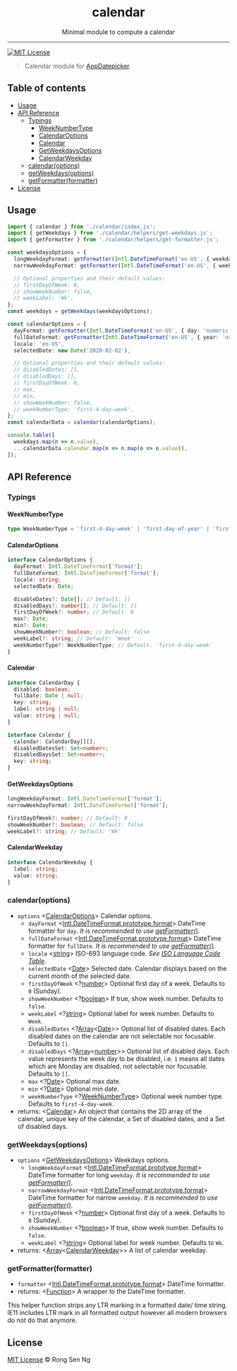 <div align='center' style='text-align: center;'>
  <h1 style='border-bottom: none;'>calendar</h1>

  <p>Minimal module to compute a calendar</p>
</div>

<hr />

[![MIT License][mit-license-badge]][mit-license-url]

> Calendar module for [AppDatepicker].

## Table of contents <!-- omit in toc -->

- [Usage](#usage)
- [API Reference](#api-reference)
  - [Typings](#typings)
    - [WeekNumberType](#weeknumbertype)
    - [CalendarOptions](#calendaroptions)
    - [Calendar](#calendar)
    - [GetWeekdaysOptions](#getweekdaysoptions)
    - [CalendarWeekday](#calendarweekday)
  - [calendar(options)](#calendaroptions-1)
  - [getWeekdays(options)](#getweekdaysoptions-1)
  - [getFormatter(formatter)](#getformatterformatter)
- [License](#license)

## Usage

```ts
import { calendar } from './calendar/index.js';
import { getWeekdays } from './calendar/helpers/get-weekdays.js';
import { getFormatter } from './calendar/helpers/get-formatter.js';

const weekdaysOptions = {
  longWeekdayFormat: getFormatter(Intl.DateTimeFormat('en-US', { weekday: 'long' })),
  narrowWeekdayFormat: getFormatter(Intl.DateTimeFormat('en-US', { weekday: 'narrow' })),

  // Optional properties and their default values:
  // firstDayOfWeek: 0,
  // showWeekNumber: false,
  // weekLabel: 'Wk',
};
const weekdays = getWeekdays(weekdaysOptions);

const calendarOptions = {
  dayFormat: getFormatter(Intl.DateTimeFormat('en-US', { day: 'numeric' })),
  fullDateFormat: getFormatter(Intl.DateTimeFormat('en-US', { year: 'numeric', month: 'short', day: 'numeric' })),
  locale: 'en-US',
  selectedDate: new Date('2020-02-02'),

  // Optional properties and their default values:
  // disabledDates: [],
  // disabledDays: [],
  // firstDayOfWeek: 0,
  // max,
  // min,
  // showWeekNumber: false,
  // weekNumberType: 'first-4-day-week',
};
const calendarData = calendar(calendarOptions);

console.table([
  weekdays.map(n => n.value),
  ...calendarData.calendar.map(n => n.map(o => o.value)),
]);
```

## API Reference

### Typings

#### WeekNumberType

```ts
type WeekNumberType = 'first-4-day-week' | 'first-day-of-year' | 'first-full-week';
```

#### CalendarOptions

```ts
interface CalendarOptions {
  dayFormat: Intl.DateTimeFormat['format'];
  fullDateFormat: Intl.DateTimeFormat['format'];
  locale: string;
  selectedDate: Date;

  disableDates?: Date[]; // Default: []
  disabledDays?: number[]; // Default: []
  firstDayOfWeek?: number; // Default: 0
  max?: Date;
  min?: Date;
  showWeekNumber?: boolean; // Default: false
  weekLabel?: string; // Default: 'Week'
  weekNumberType?: WeekNumberType; // Default: 'first-4-day-week'
}
```

#### Calendar

```ts
interface CalendarDay {
  disabled: boolean;
  fullDate: Date | null;
  key: string;
  label: string | null;
  value: string | null;
}

interface Calendar {
  calendar: CalendarDay[][];
  disabledDatesSet: Set<number>;
  disabledDaysSet: Set<number>;
  key: string;
}
```

#### GetWeekdaysOptions

```ts
longWeekdayFormat: Intl.DateTimeFormat['format'];
narrowWeekdayFormat: Intl.DateTimeFormat['format'];

firstDayOfWeek?: number; // Default: 0
showWeekNumber?: boolean; // Default: false
weekLabel?: string; // Default: 'Wk'
```

#### CalendarWeekday

```ts
interface CalendarWeekday {
  label: string;
  value: string;
}
```

### calendar(options)

- `options` <[CalendarOptions]> Calendar options.
  - `dayFormat` <[Intl.DateTimeFormat.prototype.format]> DateTime formatter for `day`. _It is recommended to use [getFormatter()]_.
  - `fullDateFormat` <[Intl.DateTimeFormat.prototype.format]> DateTime formatter for `fullDate`. _It is recommended to use [getFormatter()]_.
  - `locale` <[string][string-mdn-url]> ISO-693 language code. _See [ISO Language Code Table]_.
  - `selectedDate` <[Date][date-mdn-url]> Selected date. Calendar displays based on the current month of the selected date.
  - `firstDayOfWeek` <?[number][number-mdn-url]> Optional first day of a week. Defaults to `0` (Sunday).
  - `showWeekNumber` <?[boolean][boolean-mdn-url]> If true, show week number. Defaults to `false`.
  - `weekLabel` <?[string][string-mdn-url]> Optional label for week number. Defaults to `Week`.
  - `disabledDates` <?[Array][array-mdn-url]<[Date][date-mdn-url]>> Optional list of disabled dates. Each disabled dates on the calendar are not selectable nor focusable. Defaults to `[]`.
  - `disabledDays` <?[Array][array-mdn-url]<[number][number-mdn-url]>> Optional list of disabled days. Each value represents the week day to be disabled, i.e. `1` means all dates which are Monday are disabled, not selectable nor focusable. Defaults to `[]`.
  - `max` <?[Date][date-mdn-url]> Optional max date.
  - `min` <?[Date][date-mdn-url]> Optional min date.
  - `weekNumberType` <?[WeekNumberType]> Optional week number type. Defaults to `first-4-day-week`.
- returns: <[Calendar]> An object that contains the 2D array of the calendar, unique key of the calendar, a Set of disabled dates, and a Set of disabled days.

### getWeekdays(options)

- `options` <[GetWeekdaysOptions]> Weekdays options.
  - `longWeekdayFormat` <[Intl.DateTimeFormat.prototype.format]> DateTime formatter for long `weekday`. _It is recommended to use [getFormatter()]_.
  - `narrowWeekdayFormat` <[Intl.DateTimeFormat.prototype.format]> DateTime formatter for narrow `weekday`. _It is recommended to use [getFormatter()]_.
  - `firstDayOfWeek` <?[number][number-mdn-url]> Optional first day of a week. Defaults to `0` (Sunday).
  - `showWeekNumber` <?[boolean][boolean-mdn-url]> If true, show week number. Defaults to `false`.
  - `weekLabel` <?[string][string-mdn-url]> Optional label for week number. Defaults to `Wk`.
- returns: <[Array][array-mdn-url]<[CalendarWeekday]>> A list of calendar weekday.

### getFormatter(formatter)

- `formatter` <[Intl.DateTimeFormat.prototype.format]> DateTime formatter.
- returns: <[Function][function-mdn-url]> A wrapper to the DateTime formatter.

This helper function strips any LTR marking in a formatted date/ time string. IE11 includes LTR mark in all formatted output however all modern browsers do not do that anymore.

## License

[MIT License](http://motss.mit-license.org/) © Rong Sen Ng

<!-- References -->

[AppDatepicker]: https://github.com/motss/app-datepicker
[Calendar]: #calendar
[CalendarOptions]: #calendaroptions
[CalendarWeekday]: #calendarweekday
[getFormatter()]: #getFormatter
[GetWeekdaysOptions]: #getweekdaysoptions
[Intl.DateTimeFormat.prototype.format]: https://developer.mozilla.org/en-US/docs/Web/JavaScript/Reference/Global_Objects/DateTimeFormat/format
[ISO Language Code Table]: http://www.lingoes.net/en/translator/langcode.htm
[Node.js]: https://github.com/nodejs/node
[WeekNumberType]: #weeknumbertype

<!-- MDN -->

[array-mdn-url]: https://developer.mozilla.org/en-US/docs/Web/JavaScript/Reference/Global_Objects/Array
[boolean-mdn-url]: https://developer.mozilla.org/en-US/docs/Web/JavaScript/Reference/Global_Objects/Boolean
[date-mdn-url]: https://developer.mozilla.org/en-US/docs/Web/JavaScript/Reference/Global_Objects/Date
[error-mdn-url]: https://developer.mozilla.org/en-US/docs/Web/JavaScript/Reference/Global_Objects/Error
[function-mdn-url]: https://developer.mozilla.org/en-US/docs/Web/JavaScript/Reference/Global_Objects/Function
[map-mdn-url]: https://developer.mozilla.org/en-US/docs/Web/JavaScript/Reference/Global_Objects/Map
[number-mdn-url]: https://developer.mozilla.org/en-US/docs/Web/JavaScript/Reference/Global_Objects/Number
[object-mdn-url]: https://developer.mozilla.org/en-US/docs/Web/JavaScript/Reference/Global_Objects/Object
[promise-mdn-url]: https://developer.mozilla.org/en-US/docs/Web/JavaScript/Reference/Global_Objects/Promise
[regexp-mdn-url]: https://developer.mozilla.org/en-US/docs/Web/JavaScript/Reference/Global_Objects/RegExp
[set-mdn-url]: https://developer.mozilla.org/en-US/docs/Web/JavaScript/Reference/Global_Objects/Set
[string-mdn-url]: https://developer.mozilla.org/en-US/docs/Web/JavaScript/Reference/Global_Objects/String
[void-mdn-url]: https://developer.mozilla.org/en-US/docs/Web/JavaScript/Reference/Operators/void

<!-- Badges -->

[mit-license-badge]: https://flat.badgen.net/badge/license/MIT/blue

<!-- Links -->

[mit-license-url]: https://github.com/motss/deno_mod/blob/master/LICENSE
